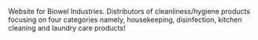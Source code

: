 Website for Biowel Industries.
Distributors of cleanliness/hygiene products focusing on four categories namely, housekeeping, disinfection, kitchen cleaning and laundry care products!
